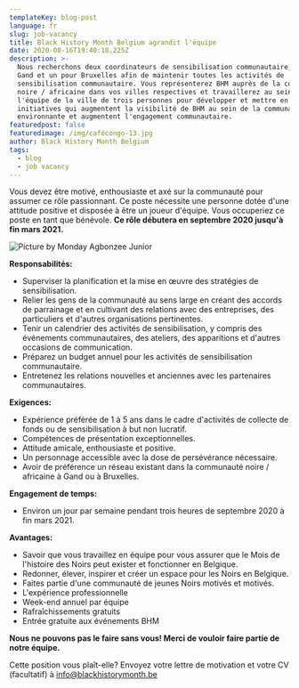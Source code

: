 ```yaml
---
templateKey: blog-post
language: fr
slug: job-vacancy
title: Black History Month Belgium agrandit l'équipe
date: 2020-08-16T19:40:18.225Z
description: >-
  Nous recherchons deux coordinateurs de sensibilisation communautaire, un pour
  Gand et un pour Bruxelles afin de maintenir toutes les activités de
  sensibilisation communautaire. Vous représenterez BHM auprès de la communauté
  noire / africaine dans vos villes respectives et travaillerez au sein de
  l'équipe de la ville de trois personnes pour développer et mettre en œuvre des
  initiatives qui augmentent la visibilité de BHM au sein de la communauté
  environnante et augmentent l'engagement communautaire.
featuredpost: false
featuredimage: /img/cafécongo-13.jpg
author: Black History Month Belgium
tags:
  - blog
  - job vacancy
---
```

Vous devez être motivé, enthousiaste et axé sur la communauté pour assumer ce rôle passionnant. Ce poste nécessite une personne dotée d'une attitude positive et disposée à être un joueur d'équipe. Vous occuperiez ce poste en tant que bénévole. **Ce rôle débutera en septembre 2020 jusqu'à fin mars 2021.**

![](/img/cafécongo-13.jpg "Picture by Monday Agbonzee Junior")

**Responsabilités:**

* Superviser la planification et la mise en œuvre des stratégies de sensibilisation.
* Relier les gens de la communauté au sens large en créant des accords de parrainage et en cultivant des relations avec des entreprises, des particuliers et d'autres organisations pertinentes.
* Tenir un calendrier des activités de sensibilisation, y compris des événements communautaires, des ateliers, des apparitions et d'autres occasions de communication.
* Préparez un budget annuel pour les activités de sensibilisation communautaire.
* Entretenez les relations nouvelles et anciennes avec les partenaires communautaires.

**Exigences:**

* Expérience préférée de 1 à 5 ans dans le cadre d'activités de collecte de fonds ou de sensibilisation à but non lucratif.
* Compétences de présentation exceptionnelles.
* Attitude amicale, enthousiaste et positive.
* Un personnage accessible avec la dose de persévérance nécessaire.
* Avoir de préférence un réseau existant dans la communauté noire / africaine à Gand ou à Bruxelles.

**Engagement de temps:**

* Environ un jour par semaine pendant trois heures de septembre 2020 à fin mars 2021.

**Avantages:**

* Savoir que vous travaillez en équipe pour vous assurer que le Mois de l'histoire des Noirs peut exister et fonctionner en Belgique.
* Redonner, élever, inspirer et créer un espace pour les Noirs en Belgique.
* Faites partie d'une communauté de jeunes Noirs motivés et motivés.
* L'expérience professionnelle
* Week-end annuel par équipe
* Rafraîchissements gratuits
* Entrée gratuite aux événements BHM

**Nous ne pouvons pas le faire sans vous! Merci de vouloir faire partie de notre équipe.**

Cette position vous plaît-elle? Envoyez votre lettre de motivation et votre CV (facultatif) à info@blackhistorymonth.be
